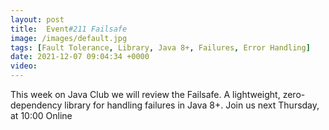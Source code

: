 ```yaml
---
layout: post
title:  Event#211 Failsafe
image: /images/default.jpg
tags: [Fault Tolerance, Library, Java 8+, Failures, Error Handling]
date: 2021-12-07 09:04:34 +0000
video: 
---
```


This week on Java Club we will review the Failsafe. A lightweight, zero-dependency library for handling failures in Java 8+.
Join us next Thursday, at 10:00 Online
